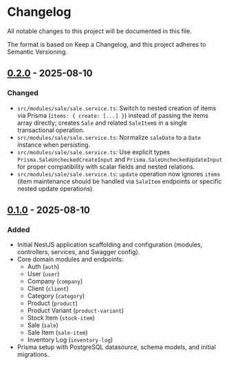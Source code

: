 # Changelog

All notable changes to this project will be documented in this file.

The format is based on Keep a Changelog, and this project adheres to Semantic Versioning.

## [0.2.0] - 2025-08-10

### Changed
- `src/modules/sale/sale.service.ts`: Switch to nested creation of items via Prisma (`items: { create: [...] }`) instead of passing the items array directly; creates `Sale` and related `SaleItem`s in a single transactional operation.
- `src/modules/sale/sale.service.ts`: Normalize `saleDate` to a `Date` instance when persisting.
- `src/modules/sale/sale.service.ts`: Use explicit types `Prisma.SaleUncheckedCreateInput` and `Prisma.SaleUncheckedUpdateInput` for proper compatibility with scalar fields and nested relations.
- `src/modules/sale/sale.service.ts`: `update` operation now ignores `items` (item maintenance should be handled via `SaleItem` endpoints or specific nested update operations).

## [0.1.0] - 2025-08-10

### Added
- Initial NestJS application scaffolding and configuration (modules, controllers, services, and Swagger config).
- Core domain modules and endpoints:
  - Auth (`auth`)
  - User (`user`)
  - Company (`company`)
  - Client (`client`)
  - Category (`category`)
  - Product (`product`)
  - Product Variant (`product-variant`)
  - Stock Item (`stock-item`)
  - Sale (`sale`)
  - Sale Item (`sale-item`)
  - Inventory Log (`inventory-log`)
- Prisma setup with PostgreSQL datasource, schema models, and initial migrations.

[0.2.0]: https://example.com/compare/v0.1.0...v0.2.0
[0.1.0]: https://example.com/releases/v0.1.0
